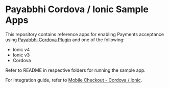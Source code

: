 # Payabbhi Cordova / Ionic Sample Apps

This repository contains reference apps for enabling Payments acceptance using
[Payabbhi Cordova Plugin](https://payabbhi.com/docs/mobile-checkout/cordova-ionic/)
and one of the following:

* Ionic v4
* Ionic v3
* Cordova

Refer to README in respective folders for running the sample app.


For Integration guide, refer to [Mobile Checkout - Cordova / Ionic](https://payabbhi.com/docs/mobile-checkout/cordova-ionic/).
